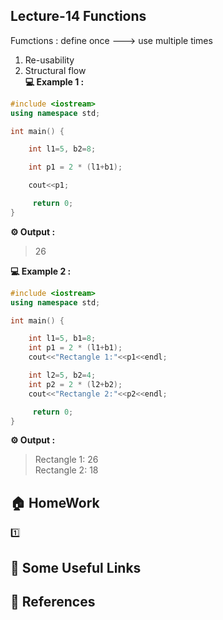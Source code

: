 
## Lecture-14  Functions
Fumctions : define once ---> use multiple times
1. Re-usability
2. Structural flow<br>
**💻 Example 1 :**
```cpp
#include <iostream>
using namespace std;

int main() {

    int l1=5, b2=8;

    int p1 = 2 * (l1+b1);

    cout<<p1;

     return 0;
}
```
**⚙️ Output :**
>26

**💻 Example 2 :**
```cpp
#include <iostream>
using namespace std;

int main() {

    int l1=5, b1=8;
    int p1 = 2 * (l1+b1);
    cout<<"Rectangle 1:"<<p1<<endl;

    int l2=5, b2=4;
    int p2 = 2 * (l2+b2);
    cout<<"Rectangle 2:"<<p2<<endl;

     return 0;
}
```
**⚙️ Output :**
>Rectangle 1: 26<br>
Rectangle 2: 18
## 🏠  HomeWork
1️⃣
## 🔗 Some Useful Links

## 📖 References



